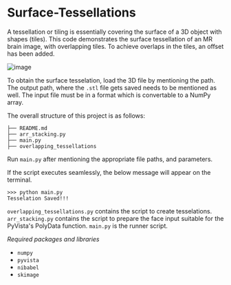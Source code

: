 # Surface-Tessellations

A tessellation or tiling is essentially covering the surface of a 3D object with shapes (tiles). This code demonstrates the surface tessellation of an MR brain image, with overlapping tiles. To achieve overlaps in the tiles, an offset has been added.

![image](https://github.com/Anurag-Gade/Surface-Tessellations/assets/88252632/d42664d9-7c1e-47df-b8a6-f8447349bfdf)

To obtain the surface tesselation, load the 3D file by mentioning the path. The output path, where the `.stl` file gets saved needs to be mentioned as well. The input file must be in a format which is convertable to a NumPy array. 

The overall structure of this project is as follows:

```
├── README.md 
├── arr_stacking.py
├── main.py
├── overlapping_tessellations
```        

Run `main.py` after mentioning the appropriate file paths, and parameters. 

If the script executes seamlessly, the below message will appear on the terminal.
```
>>> python main.py
Tesselation Saved!!!
```

`overlapping_tessellations.py` contains the script to create tesselations. `arr_stacking.py` contains the script to prepare the face input suitable for the PyVista's PolyData function. `main.py` is the runner script.

*Required packages and libraries*

- `numpy`
- `pyvista`
- `nibabel`
- `skimage`
